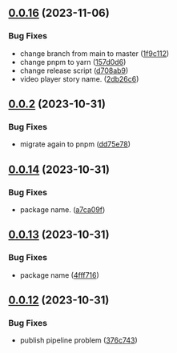 ## [0.0.16](https://github.com/dr1tch/evercam-ui/compare/v0.0.2...v0.0.16) (2023-11-06)


### Bug Fixes

* change branch from main to master ([1f9c112](https://github.com/dr1tch/evercam-ui/commit/1f9c1126e4cfdc730d1e59309dc74ed3c29cc4d8))
* change pnpm to yarn ([157d0d6](https://github.com/dr1tch/evercam-ui/commit/157d0d6be8b3cd912ef9ac1c6fd6387ec505b801))
* change release script ([d708ab9](https://github.com/dr1tch/evercam-ui/commit/d708ab984bdc9527ebc9388fedbed5fc039685bd))
* video player story name. ([2db26c6](https://github.com/dr1tch/evercam-ui/commit/2db26c6ee3b53e29e41622b0ac9389e7861ba0e5))



## [0.0.2](https://github.com/dr1tch/evercam-ui/compare/v0.0.14...v0.0.2) (2023-10-31)


### Bug Fixes

* migrate again to pnpm ([dd75e78](https://github.com/dr1tch/evercam-ui/commit/dd75e787c210f8394b9bcf2e51f34c0e3d73c3ff))



## [0.0.14](https://github.com/dr1tch/evercam-ui/compare/v0.0.13...v0.0.14) (2023-10-31)


### Bug Fixes

* package name. ([a7ca09f](https://github.com/dr1tch/evercam-ui/commit/a7ca09f3b97000fc37336762b5f7991851884a48))



## [0.0.13](https://github.com/dr1tch/evercam-ui/compare/v0.0.12...v0.0.13) (2023-10-31)


### Bug Fixes

* package name ([4fff716](https://github.com/dr1tch/evercam-ui/commit/4fff7166782eff49251ae3515c6f6053e1c4e6a8))



## [0.0.12](https://github.com/dr1tch/evercam-ui/compare/v0.0.11...v0.0.12) (2023-10-31)


### Bug Fixes

* publish pipeline problem ([376c743](https://github.com/dr1tch/evercam-ui/commit/376c7437414b4b1f8aff51ae4b16a5779298b45f))



